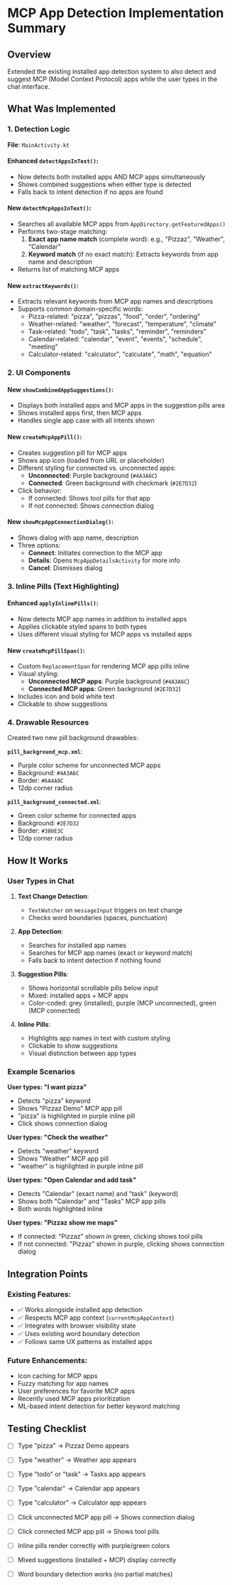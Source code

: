 # MCP App Detection Implementation Summary

## Overview
Extended the existing installed app detection system to also detect and suggest MCP (Model Context Protocol) apps while the user types in the chat interface.

## What Was Implemented

### 1. Detection Logic
**File**: `MainActivity.kt`

#### Enhanced `detectAppsInText()`:
- Now detects both installed apps AND MCP apps simultaneously
- Shows combined suggestions when either type is detected
- Falls back to intent detection if no apps are found

#### New `detectMcpAppsInText()`:
- Searches all available MCP apps from `AppDirectory.getFeaturedApps()`
- Performs two-stage matching:
  1. **Exact app name match** (complete word): e.g., "Pizzaz", "Weather", "Calendar"
  2. **Keyword match** (if no exact match): Extracts keywords from app name and description
- Returns list of matching MCP apps

#### New `extractKeywords()`:
- Extracts relevant keywords from MCP app names and descriptions
- Supports common domain-specific words:
  - Pizza-related: "pizza", "pizzas", "food", "order", "ordering"
  - Weather-related: "weather", "forecast", "temperature", "climate"
  - Task-related: "todo", "task", "tasks", "reminder", "reminders"
  - Calendar-related: "calendar", "event", "events", "schedule", "meeting"
  - Calculator-related: "calculator", "calculate", "math", "equation"

### 2. UI Components

#### New `showCombinedAppSuggestions()`:
- Displays both installed apps and MCP apps in the suggestion pills area
- Shows installed apps first, then MCP apps
- Handles single app case with all intents shown

#### New `createMcpAppPill()`:
- Creates suggestion pill for MCP apps
- Shows app icon (loaded from URL or placeholder)
- Different styling for connected vs. unconnected apps:
  - **Unconnected**: Purple background (`#4A3A6C`)
  - **Connected**: Green background with checkmark (`#2E7D32`)
- Click behavior:
  - If connected: Shows tool pills for that app
  - If not connected: Shows connection dialog

#### New `showMcpAppConnectionDialog()`:
- Shows dialog with app name, description
- Three options:
  - **Connect**: Initiates connection to the MCP app
  - **Details**: Opens `McpAppDetailsActivity` for more info
  - **Cancel**: Dismisses dialog

### 3. Inline Pills (Text Highlighting)

#### Enhanced `applyInlinePills()`:
- Now detects MCP app names in addition to installed apps
- Applies clickable styled spans to both types
- Uses different visual styling for MCP apps vs installed apps

#### New `createMcpPillSpan()`:
- Custom `ReplacementSpan` for rendering MCP app pills inline
- Visual styling:
  - **Unconnected MCP apps**: Purple background (`#4A3A6C`)
  - **Connected MCP apps**: Green background (`#2E7D32`)
- Includes icon and bold white text
- Clickable to show suggestions

### 4. Drawable Resources

Created two new pill background drawables:

**`pill_background_mcp.xml`**:
- Purple color scheme for unconnected MCP apps
- Background: `#4A3A6C`
- Border: `#6A4A8C`
- 12dp corner radius

**`pill_background_connected.xml`**:
- Green color scheme for connected apps
- Background: `#2E7D32`
- Border: `#388E3C`
- 12dp corner radius

## How It Works

### User Types in Chat

1. **Text Change Detection**:
   - `TextWatcher` on `messageInput` triggers on text change
   - Checks word boundaries (spaces, punctuation)

2. **App Detection**:
   - Searches for installed app names
   - Searches for MCP app names (exact or keyword match)
   - Falls back to intent detection if nothing found

3. **Suggestion Pills**:
   - Shows horizontal scrollable pills below input
   - Mixed: installed apps + MCP apps
   - Color-coded: grey (installed), purple (MCP unconnected), green (MCP connected)

4. **Inline Pills**:
   - Highlights app names in text with custom styling
   - Clickable to show suggestions
   - Visual distinction between app types

### Example Scenarios

**User types: "I want pizza"**
- Detects "pizza" keyword
- Shows "Pizzaz Demo" MCP app pill
- "pizza" is highlighted in purple inline pill
- Click shows connection dialog

**User types: "Check the weather"**
- Detects "weather" keyword
- Shows "Weather" MCP app pill
- "weather" is highlighted in purple inline pill

**User types: "Open Calendar and add task"**
- Detects "Calendar" (exact name) and "task" (keyword)
- Shows both "Calendar" and "Tasks" MCP app pills
- Both words highlighted inline

**User types: "Pizzaz show me maps"**
- If connected: "Pizzaz" shown in green, clicking shows tool pills
- If not connected: "Pizzaz" shown in purple, clicking shows connection dialog

## Integration Points

### Existing Features:
- ✅ Works alongside installed app detection
- ✅ Respects MCP app context (`currentMcpAppContext`)
- ✅ Integrates with browser visibility state
- ✅ Uses existing word boundary detection
- ✅ Follows same UX patterns as installed apps

### Future Enhancements:
- Icon caching for MCP apps
- Fuzzy matching for app names
- User preferences for favorite MCP apps
- Recently used MCP apps prioritization
- ML-based intent detection for better keyword matching

## Testing Checklist

- [ ] Type "pizza" → Pizzaz Demo appears
- [ ] Type "weather" → Weather app appears
- [ ] Type "todo" or "task" → Tasks app appears
- [ ] Type "calendar" → Calendar app appears
- [ ] Type "calculator" → Calculator app appears
- [ ] Click unconnected MCP app pill → Shows connection dialog
- [ ] Click connected MCP app pill → Shows tool pills
- [ ] Inline pills render correctly with purple/green colors
- [ ] Mixed suggestions (installed + MCP) display correctly
- [ ] Word boundary detection works (no partial matches)

